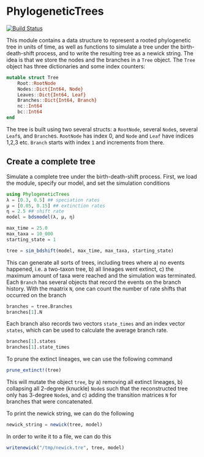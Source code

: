 # PhylogeneticTrees

[![Build Status](https://github.com/kopperud/PhylogeneticTrees.jl/actions/workflows/CI.yml/badge.svg?branch=main)](https://github.com/kopperud/PhylogeneticTrees.jl/actions/workflows/CI.yml?query=branch%3Amain)

This module contains a data structure to represent a rooted phylogenetic tree in units of time, as well as functions to simulate a tree under the birth-death-shift process, and to write the resulting tree as a newick string. The idea is that we store the nodes and the branches in a `Tree` object. The `Tree` object has three dictionaries and some index counters:
```julia
mutable struct Tree
    Root::RootNode
    Nodes::Dict{Int64, Node}
    Leaves::Dict{Int64, Leaf}
    Branches::Dict{Int64, Branch}
    nc::Int64
    bc::Int64
end
``` 
The tree is built using two several structs: a `RootNode`, several `Node`s, several `Leaf`s, and `Branch`es. `RootNode` has index 0, and `Node` and `Leaf` have indices 1,2,3 etc. `Branch` starts with index `1` and increments from there.

## Create a complete tree
Simulate a complete tree under the birth-death-shift process. First, we load the module, specify our model, and set the simulation conditions
```julia
using PhylogeneticTrees
λ = [0.3, 0.5] ## speciation rates
µ = [0.05, 0.15] ## extinction rates
η = 2.5 ## shift rate
model = bdsmodel(λ, µ, η)

max_time = 25.0
max_taxa = 10_000
starting_state = 1

tree = sim_bdshift(model, max_time, max_taxa, starting_state)
```

This can generate all sorts of trees, including trees where a) no events happened, i.e. a two-taxon tree, b) all lineages went extinct, c) the maximum amount of taxa were reached and the simulation was terminated. Each `Branch` has several objects that record the events on the branch history. With the maatrix `N`, one can count the number of rate shifts that occurred on the branch
```julia
branches = tree.Branches
branches[1].N
```
Each branch also records two vectors `state_times` and an index vector `states`, which can be used to calculate the average branch rate. 
```julia
branches[1].states
branches[1].state_times
```

To prune the extinct lineages, we can use the following command
```julia
prune_extinct!(tree)
```
This will mutate the object `tree`, by a) removing all extinct lineages, b) collapsing all 2-degree (knuckle) `Node`s such that the reconstructed tree only has 3-degree `Node`s, and c) adding the transition matrices `N` for branches that were concatenated.

To print the newick string, we can do the following
```julia
newick_string = newick(tree, model)
```
In order to write it to a file, we can do this
```julia
writenewick("/tmp/newick.tre", tree, model)
```